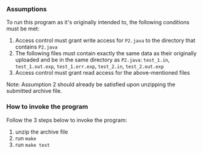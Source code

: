 ### Assumptions
To run this program as it's originally intended to, the following conditions must be met:
1. Access control must grant write access for `P2.java` to the directory that contains `P2.java`
2. The following files must contain exactly the same data as their originally uploaded and be in the same directory as `P2.java`: `test_1.in`, `test_1.out.exp`, `test_1.err.exp`, `test_2.in`, `test_2.out.exp`
3. Access control must grant read access for the above-mentioned files

Note: Assumption 2 should already be satisfied upon unzipping the submitted archive file.

### How to invoke the program
Follow the 3 steps below to invoke the program:
1. unzip the archive file
2. run `make`
3. run `make test`
